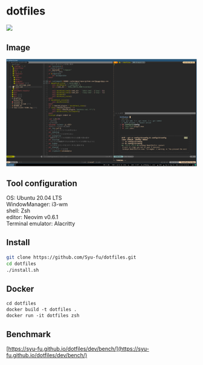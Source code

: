 # dotfiles

![](https://github.com/Syu-fu/dotfiles/workflows/benchmark/badge.svg)

## Image

![image](https://raw.githubusercontent.com/Syu-fu/dotfiles/main/doc/dotfiles-screenshot.png)

## Tool configuration
OS: Ubuntu 20.04 LTS  
WindowManager: i3-wm  
shell: Zsh  
editor: Neovim v0.6.1  
Terminal emulator: Alacritty

## Install

``` bash
git clone https://github.com/Syu-fu/dotfiles.git
cd dotfiles
./install.sh
```

## Docker
```
cd dotfiles
docker build -t dotfiles .
docker run -it dotfiles zsh
```

## Benchmark

[https://syu-fu.github.io/dotfiles/dev/bench/](https://syu-fu.github.io/dotfiles/dev/bench/)
